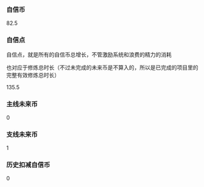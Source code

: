 ### 自信币
82.5

### 自信点
自信点，就是所有的自信币总增长，不管激励系统和浪费的精力的消耗

也对应于修炼总时长（不过未完成的未来币是不算入的，所以是已完成的项目里的完整有效修炼总时长）

135.5

### 主线未来币
0

### 支线未来币
1

### 历史扣减自信币
0
